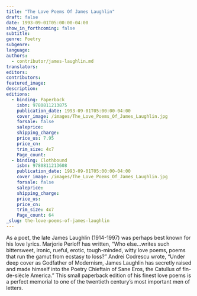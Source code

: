 ```yaml
---
title: "The Love Poems Of James Laughlin"
draft: false
date: 1993-09-01T05:00:00-04:00
show_in_forthcoming: false
subtitle:
genre: Poetry
subgenre:
language:
authors:
  - contributor/james-laughlin.md
translators:
editors:
contributors:
featured_image:
description:
editions:
  - binding: Paperback
    isbn: 9780811213875
    publication_date: 1993-09-01T05:00:00-04:00
    cover_image: /images/The_Love_Poems_Of_James_Laughlin.jpg
    forsale: false
    saleprice:
    shipping_charge:
    price_us: 7.95
    price_cn:
    trim_size: 4x7
    Page_count:
  - binding: Clothbound
    isbn: 9780811213608
    publication_date: 1993-09-01T05:00:00-04:00
    cover_image: /images/The_Love_Poems_Of_James_Laughlin.jpg
    forsale: false
    saleprice:
    shipping_charge:
    price_us:
    price_cn:
    trim_size: 4x7
    Page_count: 64
_slug: the-love-poems-of-james-laughlin
---
```


As a poet, the late James Laughlin (1914-1997) was perhaps best known for his love lyrics. Marjorie Perloff has written, “Who else…writes such bittersweet, ironic, rueful, erotic, tough-minded, witty love poems, poems that run the gamut from ecstasy to loss?” Andrei Codrescu wrote, “Under deep cover as Godfather of Modernism, James Laughlin has secretly raised and made himself into the Poetry Chieftain of Sane Eros, the Catullus of fin-de-siècle America.” This small paperback edition of his finest love poems is a perfect memorial to one of the twentieth century’s most important men of letters.

